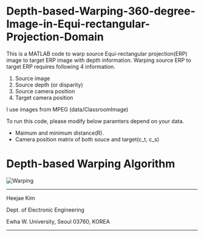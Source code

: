 # Depth-based-Warping-360-degree-Image-in-Equi-rectangular-Projection-Domain
This is a MATLAB code to warp source Equi-rectangular projection(ERP) image to target ERP image with depth information.
Warping source ERP to target ERP requires following 4 information.
1) Source image
2) Source depth (or disparity)
3) Source camera position
4) Target camera position

I use images from MPEG (data/ClassroomImage)

To run this code, please modify below paramters depend on your data. 
- Maimum and minimum distance(R).
- Camera position matrix of both souce and target(c_t, c_s)

# Depth-based Warping Algorithm
![Warping](https://user-images.githubusercontent.com/42056469/103212683-d719c880-494e-11eb-9324-ddb1cf020025.gif)


----------------------------------------------------------------------
Heejae Kim

Dept. of Electronic Engineering

Ewha W. University, Seoul 03760, KOREA

----------------------------------------------------------------------
